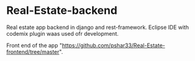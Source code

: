 # Real-Estate-backend

Real estate app backend in django and rest-framework. Eclipse IDE with codemix plugin waas used ofr development.

Front end of the app "https://github.com/pshar33/Real-Estate-frontend/tree/master".
